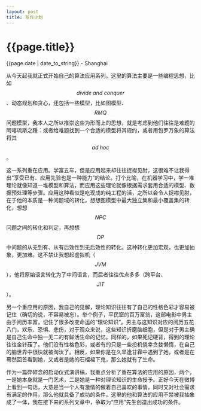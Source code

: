 ```yaml
---
layout: post
title: 写作计划
---
```


{{page.title}}
==============

<p class="meta">{{page.date | date_to_string}} - Shanghai</p>

从今天起我就正式开始自己的算法应用系列。这里的算法主要是一些编程思想，比如$$divide \ and \ conquer$$、动态规划和贪心，还包括一些模型，比如图模型、$$RMQ$$问题模型，我本人之所以推崇这些为形而上的思想，就是考虑到他们往往是难题的阿喀琉斯之踵：或者给难题找到一个合适的模型将其规约，或者用包罗万象的算法将其$$ad \ hoc$$。

这一系列重在应用。学富五车，但是应用起来却往往捉襟见肘，这很难不让我得出“享受已有、应用先验也是一种能力”的结论。打个比喻，在机器学习中，学一堆理论就像知道一堆模型和算法，而应用这些理论就像根据需求套用合适的模型、数据预处理等步骤。应用这种看似是吃现成的纯工程的活，之所以会令人捉襟见肘，在于他的本质是一种问题域的转化，想想图模型中最大独立集和最小覆盖集的转化，想想$$NPC$$问题之间的转化和判定，再想想$$DP$$中问题的从无到有、从有后效性到无后效性的转化。这种转化更加宏观，也更加抽象，更加难。这不禁让我想起虚拟机（$$JVM$$），他将原始语言转化为了中间语言，而后者往往优点多多（跨平台、$$JIT$$）。

另一个重应用的原因，我自己的见解，理论知识往往有了自己的性格色彩才容易被记住（确切的说，不容易被忘）。举个例子，平民窟的百万富翁，这部电影中男主由于阅历丰富，记住了很多改变命运的“理论知识”。男主与这知识对应的阅历五花八门，欢乐、恐惧、悲伤，对于观众来说，这些知识折磨脑细胞，但是对于男主确是自己生命中独一无二的有鲜活生命的记忆。同样的，如果死记硬背，得到的理论往往金针菇了。他们没有性格色彩，或者有的只是一些投机侥幸贪婪懒惰，在自己的脑世界中很快就被淘汰了。相反，如果你是在久旱逢甘霖中遇到了她，或者是在蓦然回首看到她，又或者是她的石榴裙下鬼，那么她就有了生命。

作为一篇碎碎念的启动仪式演讲稿，我重点分析了重在算法的应用的原因，两个，一是她本身就是一门艺术，二是她是一种对理论知识的生命授予。正好今天在微博上看到一句话，大意是当一个人有激情的做着自己喜欢的事情，同时又对社会需求有满足的作用，那么他就具备了成功的条件。这里的他和算法的应用不禁被我抽象成了一体，我在接下来的系列文章中，争取为“应用”先生创造出成功的条件。
